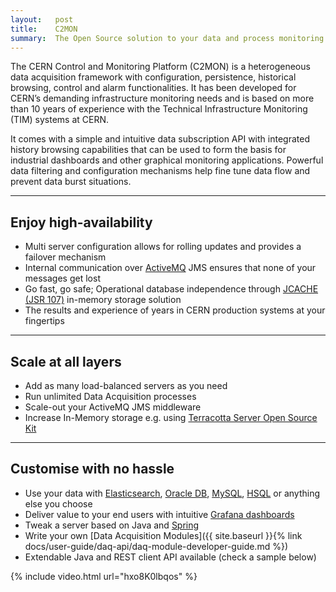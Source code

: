 ```yaml
---
layout:   post
title:    C2MON
summary:  The Open Source solution to your data and process monitoring needs
---
```


The CERN Control and Monitoring Platform (C2MON) is a heterogeneous data acquisition framework with configuration, persistence, historical browsing, control and alarm functionalities. It has been developed for CERN’s demanding infrastructure monitoring needs and is based on more than 10 years of experience with the Technical Infrastructure Monitoring (TIM) systems at CERN.

It comes with a simple and intuitive data subscription API with integrated history browsing capabilities that can be used to form the basis for industrial dashboards and other graphical monitoring applications. Powerful data filtering and configuration mechanisms help fine tune data flow and prevent data burst situations.

---

## Enjoy high-availability

* Multi server configuration allows for rolling updates and provides a failover mechanism
* Internal communication over [ActiveMQ](http://activemq.apache.org/) JMS ensures that none of your messages get lost
* Go fast, go safe; Operational database independence through [JCACHE (JSR 107)](https://jcp.org/en/jsr/detail?id=107) in-memory storage solution
* The results and experience of years in CERN production systems at your fingertips

---

## Scale at all layers

* Add as many load-balanced servers as you need
* Run unlimited Data Acquisition processes
* Scale-out your ActiveMQ JMS middleware
* Increase In-Memory storage e.g. using [Terracotta Server Open Source Kit](http://www.terracotta.org/downloads/open-source/catalog)

---

## Customise with no hassle

* Use your data with [Elasticsearch](https://www.elastic.co/), [Oracle DB](https://www.oracle.com/database/), [MySQL](https://www.mysql.com/), [HSQL](http://hsqldb.org/) or anything else you choose
* Deliver value to your end users with intuitive [Grafana dashboards](https://grafana.com/)
* Tweak a server based on Java and [Spring](http://projects.spring.io/spring-framework/)
* Write your own [Data Acquisition Modules]({{ site.baseurl }}{% link docs/user-guide/daq-api/daq-module-developer-guide.md %})
* Extendable Java and REST client API available (check a sample below)

{% include video.html url="hxo8K0lbqos" %}
